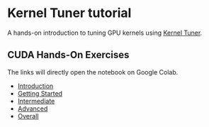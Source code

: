 # Kernel Tuner tutorial

A hands-on introduction to tuning GPU kernels using [Kernel Tuner](https://github.com/benvanwerkhoven/kernel_tuner). 

## CUDA Hands-On Exercises

The links will directly open the notebook on Google Colab.

- [Introduction](https://colab.research.google.com/github/benvanwerkhoven/kernel_tuner_tutorial/blob/master/hands-on/cuda/00_Kernel_Tuner_Introduction.ipynb)
- [Getting Started](https://colab.research.google.com/github/benvanwerkhoven/kernel_tuner_tutorial/blob/master/hands-on/cuda/01_Kernel_Tuner_Getting_Started.ipynb)
- [Intermediate](https://colab.research.google.com/github/benvanwerkhoven/kernel_tuner_tutorial/blob/master/hands-on/cuda/02_Kernel_Tuner_Intermediate.ipynb)
- [Advanced](https://colab.research.google.com/github/benvanwerkhoven/kernel_tuner_tutorial/blob/master/hands-on/cuda/03_Kernel_Tuner_Advanced.ipynb)
- [Overall](https://colab.research.google.com/github/benvanwerkhoven/kernel_tuner_tutorial/blob/master/hands-on/cuda/Kernel_Tuner_Tutorial.ipynb)
